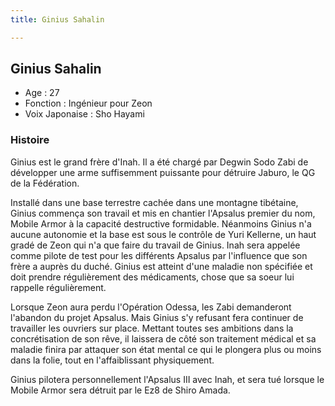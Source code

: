 ```yaml
---
title: Ginius Sahalin

---
```



Ginius Sahalin
--------------







* Age : 27
* Fonction : Ingénieur pour Zeon
* Voix Japonaise : Sho Hayami


### Histoire


Ginius est le grand frère d'Inah. Il a été chargé par Degwin Sodo Zabi de développer une arme suffisemment puissante pour détruire Jaburo, le QG de la Fédération.


Installé dans une base terrestre cachée dans une montagne tibétaine, Ginius commença son travail et mis en chantier l'Apsalus premier du nom, Mobile Armor à la capacité destructive formidable. Néanmoins Ginius n'a aucune autonomie et la base est sous le contrôle de Yuri Kellerne, un haut gradé de Zeon qui n'a que faire du travail de Ginius. Inah sera appelée comme pilote de test pour les différents Apsalus par l'influence que son frère a auprès du duché. Ginius est atteint d'une maladie non spécifiée et doit prendre régulièrement des médicaments, chose que sa soeur lui rappelle régulièrement.


Lorsque Zeon aura perdu l'Opération Odessa, les Zabi demanderont l'abandon du projet Apsalus. Mais Ginius s'y refusant fera continuer de travailler les ouvriers sur place. Mettant toutes ses ambitions dans la concrétisation de son rêve, il laissera de côté son traitement médical et sa maladie finira par attaquer son état mental ce qui le plongera plus ou moins dans la folie, tout en l'affaiblissant physiquement.


Ginius pilotera personnellement l'Apsalus III avec Inah, et sera tué lorsque le Mobile Armor sera détruit par le Ez8 de Shiro Amada.


